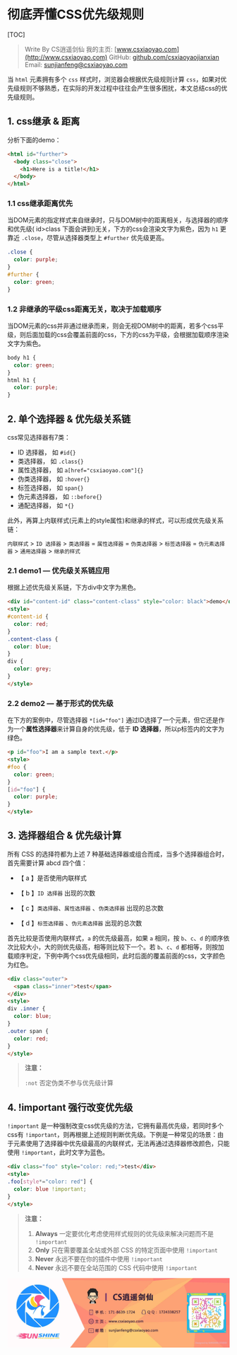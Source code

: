 # 彻底弄懂CSS优先级规则

[TOC]

> Write By CS逍遥剑仙
> 我的主页: [www.csxiaoyao.com](http://www.csxiaoyao.com)
> GitHub: [github.com/csxiaoyaojianxian](https://github.com/csxiaoyaojianxian)
> Email: sunjianfeng@csxiaoyao.com   

当 `html` 元素拥有多个 `css` 样式时，浏览器会根据优先级规则计算 `css`，如果对优先级规则不够熟悉，在实际的开发过程中往往会产生很多困扰，本文总结css的优先级规则。

## 1. css继承 & 距离

分析下面的demo：

```html
<html id="further">
  <body class="close">
    <h1>Here is a title!</h1>
  </body>
</html>
```

### 1.1 css继承距离优先

当DOM元素的指定样式来自继承时，只与DOM树中的距离相关，与选择器的顺序和优先级( id>class 下面会讲到)无关，下方的css会渲染文字为紫色，因为 `h1` 更靠近 `.close`，尽管从选择器类型上 `#further` 优先级更高。

```css
.close {
  color: purple;
}
#further {
  color: green;
}
```

### 1.2 非继承的平级css距离无关，取决于加载顺序

当DOM元素的css并非通过继承而来，则会无视DOM树中的距离，若多个css平级，则后面加载的css会覆盖前面的css，下方的css为平级，会根据加载顺序渲染文字为紫色。

```Css
body h1 {
  color: green;
}
html h1 {
  color: purple;
}
```

## 2. 单个选择器 & 优先级关系链

css常见选择器有7类：

- ID 选择器， 如 `#id{}`
- 类选择器， 如 `.class{}`
- 属性选择器， 如 `a[href="csxiaoyao.com"]{}`
- 伪类选择器， 如 `:hover{}`
- 标签选择器， 如 `span{}`
- 伪元素选择器， 如 `::before{}`
- 通配选择器， 如 `*{}`

此外，再算上内联样式(元素上的style属性)和继承的样式，可以形成优先级关系链：

`内联样式` > `ID 选择器` > `类选择器` = `属性选择器` = `伪类选择器` > `标签选择器` = `伪元素选择器` > `通用选择器` > `继承的样式`

### 2.1 demo1 — 优先级关系链应用

根据上述优先级关系链，下方div中文字为黑色。

```html
<div id="content-id" class="content-class" style="color: black">demo</div>
<style>
#content-id {
  color: red;
}
.content-class {
  color: blue;
}
div {
  color: grey;
}
</style>
```

### 2.2 demo2 — 基于形式的优先级

在下方的案例中，尽管选择器 `*[id="foo"]` 通过ID选择了一个元素，但它还是作为一个**属性选择器**来计算自身的优先级，低于 **ID 选择器**，所以p标签内的文字为绿色。

```html
<p id="foo">I am a sample text.</p>
<style>
#foo {
  color: green;
}
[id="foo"] {
  color: purple;
}
</style>
```

## 3. 选择器组合 & 优先级计算

所有 CSS 的选择符都为上述 7 种基础选择器或组合而成，当多个选择器组合时，首先需要计算 abcd 四个值：

+ 【 a 】是否使用内联样式

+ 【 b 】`ID 选择器` 出现的次数

+ 【 c 】`类选择器`、`属性选择器` 、`伪类选择器` 出现的总次数

+ 【 d 】`标签选择器` 、`伪元素选择器` 出现的总次数

首先比较是否使用内联样式，`a` 的优先级最高，如果 `a` 相同，按 `b`、`c`、`d` 的顺序依次比较大小，大的则优先级高，相等则比较下一个。若  `b`、`c`、`d`  都相等，则按加载顺序判定，下例中两个css优先级相同，此时后面的覆盖前面的css，文字颜色为红色。

```html
<div class="outer">
  <span class="inner">test</span>
</div>
<style>
div .inner {
  color: blue;
}
.outer span {
  color: red;
}
</style>
```

> **注意：**
>
> `:not` 否定伪类不参与优先级计算

## 4. !important 强行改变优先级

`!important` 是一种强制改变css优先级的方法，它拥有最高优先级，若同时多个css有 `!important`，则再根据上述规则判断优先级。下例是一种常见的场景：由于元素使用了选择器中优先级最高的内联样式，无法再通过选择器修改颜色，只能使用 `!important`，此时文字为蓝色。

```html
<div class="foo" style="color: red;">test</div>
<style>
.foo[style*="color: red"] {
  color: blue !important;
}
</style>
```

> **注意：**
>
> 1. **Always** 一定要优化考虑使用样式规则的优先级来解决问题而不是 `!important`
> 2. **Only** 只在需要覆盖全站或外部 CSS 的特定页面中使用 `!important`
> 3. **Never** 永远不要在你的插件中使用 `!important`
> 4. **Never** 永远不要在全站范围的 CSS 代码中使用 `!important`



![](https://raw.githubusercontent.com/csxiaoyaojianxian/ImageHosting/master/img/sign.jpg)